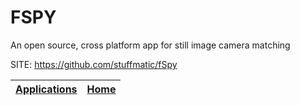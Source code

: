 # FSPY
 
 An open source, cross platform app for still image camera matching
 
 SITE: https://github.com/stuffmatic/fSpy

 | [Applications](https://portable-linux-apps.github.io/apps.html) | [Home](https://portable-linux-apps.github.io)
 | --- | --- |
